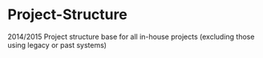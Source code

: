 Project-Structure
=================

2014/2015 Project structure base for all in-house projects (excluding those using legacy or past systems)
